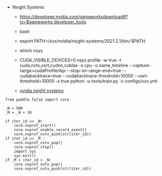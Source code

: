 
- Nsight Systems
  - https://developer.nvidia.com/gameworksdownload#?tx=$gameworks,developer_tools
  - bash
  - export PATH=/xxx/nvidia/nsight-systems/2021.2.1/bin/:$PATH
  - which nsys
  - CUDA_VISIBLE_DEVICES=0  nsys profile -w true -t cuda,nvtx,osrt,cudnn,cublas -s cpu -o name_timeline --capture-range=cudaProfilerApi --stop-on-range-end=true --cudabacktrace=true --cudabacktrace-threshold=10000 --osrt-threshold=10000 -x true python -u tools/train.py -c configs/xxx.yml

  - [nvidia nsight systems](https://developer.nvidia.com/nsight-systems)
  
  

```
from paddle.fulid import core 

_N = 500
_M = _N + 10

if iter_id == _N:
    core.nvprof_start()
    core.nvprof_enable_record_event()
    core.nvprof_nvtx_push(str(iter_id))
if iter_id == _M :
    core.nvprof_nvtx_pop()
    core.nvprof_stop()
    import sys
    sys.exit()
if _M > iter_id > _N:
    core.nvprof_nvtx_pop()
    core.nvprof_nvtx_push(str(iter_id))
```